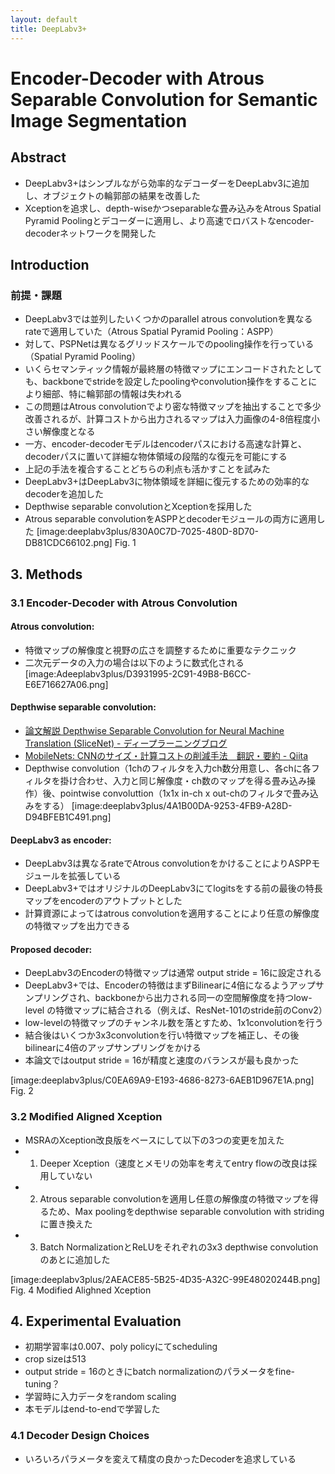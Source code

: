 ```yaml
---
layout: default
title: DeepLabv3+
---
```


# Encoder-Decoder with Atrous Separable Convolution for Semantic Image Segmentation
## Abstract
* DeepLabv3+はシンプルながら効率的なデコーダーをDeepLabv3に追加し、オブジェクトの輪郭部の結果を改善した
* Xceptionを追求し、depth-wiseかつseparableな畳み込みをAtrous Spatial Pyramid Poolingとデコーダーに適用し、より高速でロバストなencoder-decoderネットワークを開発した

## Introduction
### 前提・課題
* DeepLabv3では並列したいくつかのparallel atrous convolutionを異なるrateで適用していた（Atrous Spatial Pyramid Pooling：ASPP）
* 対して、PSPNetは異なるグリッドスケールでのpooling操作を行っている（Spatial Pyramid Pooling）
* いくらセマンティック情報が最終層の特徴マップにエンコードされたとしても、backboneでstrideを設定したpoolingやconvolution操作をすることにより細部、特に輪郭部の情報は失われる
* この問題はAtrous convolutionでより密な特徴マップを抽出することで多少改善されるが、計算コストから出力されるマップは入力画像の4-8倍程度小さい解像度となる
* 一方、encoder-decoderモデルはencoderパスにおける高速な計算と、decoderパスに置いて詳細な物体領域の段階的な復元を可能にする
* 上記の手法を複合することどちらの利点も活かすことを試みた
* DeepLabv3+はDeepLabv3に物体領域を詳細に復元するための効率的なdecoderを追加した
* Depthwise separable convolutionとXceptionを採用した
* Atrous separable convolutionをASPPとdecoderモジュールの両方に適用した
[image:deeplabv3plus/830A0C7D-7025-480D-8D70-DB81CDC66102.png]
Fig. 1

## 3. Methods
### 3.1 Encoder-Decoder with Atrous Convolution
#### Atrous convolution:
* 特徴マップの解像度と視野の広さを調整するために重要なテクニック
* 二次元データの入力の場合は以下のように数式化される
[image:Adeeplabv3plus/D3931995-2C91-49B8-B6CC-E6E716627A06.png]

#### Depthwise separable convolution:
* [論文解説 Depthwise Separable Convolution for Neural Machine Translation (SliceNet) - ディープラーニングブログ](http://deeplearning.hatenablog.com/entry/slicenet)
* [MobileNets: CNNのサイズ・計算コストの削減手法＿翻訳・要約 - Qiita](https://qiita.com/HiromuMasuda0228/items/7dd0b764804d2aa199e4)
* Depthwise convolution（1chのフィルタを入力ch数分用意し、各chに各フィルタを掛け合わせ、入力と同じ解像度・ch数のマップを得る畳み込み操作）後、pointwise convoluttion（1x1x in-ch x out-chのフィルタで畳み込みをする）
[image:deeplabv3plus/4A1B00DA-9253-4FB9-A28D-D94BFEB1C491.png]

#### DeepLabv3 as encoder:
* DeepLabv3は異なるrateでAtrous convolutionをかけることによりASPPモジュールを拡張している
* DeepLabv3+ではオリジナルのDeepLabv3にてlogitsをする前の最後の特長マップをencoderのアウトプットとした
* 計算資源によってはatrous convolutionを適用することにより任意の解像度の特徴マップを出力できる

#### Proposed decoder:
* DeepLabv3のEncoderの特徴マップは通常 output stride = 16に設定される
* DeepLabv3+では、Encoderの特徴はまずBilinearに4倍になるようアップサンプリングされ、backboneから出力される同一の空間解像度を持つlow-level の特徴マップに結合される（例えば、ResNet-101のstride前のConv2）
* low-levelの特徴マップのチャンネル数を落とすため、1x1convolutionを行う
* 結合後はいくつか3x3convolutionを行い特徴マップを補正し、その後bilinearに4倍のアップサンプリングをかける
* 本論文ではoutput stride = 16が精度と速度のバランスが最も良かった

[image:deeplabv3plus/C0EA69A9-E193-4686-8273-6AEB1D967E1A.png]
Fig. 2

### 3.2 Modified Aligned Xception
* MSRAのXception改良版をベースにして以下の3つの変更を加えた
* 1. Deeper Xception（速度とメモリの効率を考えてentry flowの改良は採用していない
* 2. Atrous separable convolutionを適用し任意の解像度の特徴マップを得るため、Max poolingをdepthwise separable convolution with stridingに置き換えた
* 3. Batch NormalizationとReLUをそれぞれの3x3 depthwise convolutionのあとに追加した

[image:deeplabv3plus/2AEACE85-5B25-4D35-A32C-99E48020244B.png]
Fig. 4 Modified Alighned Xception

## 4. Experimental Evaluation
* 初期学習率は0.007、poly policyにてscheduling
* crop sizeは513
* output stride = 16のときにbatch normalizationのパラメータをfine-tuning？
* 学習時に入力データをrandom scaling
* 本モデルはend-to-endで学習した

### 4.1 Decoder Design Choices
* いろいろパラメータを変えて精度の良かったDecoderを追求している

